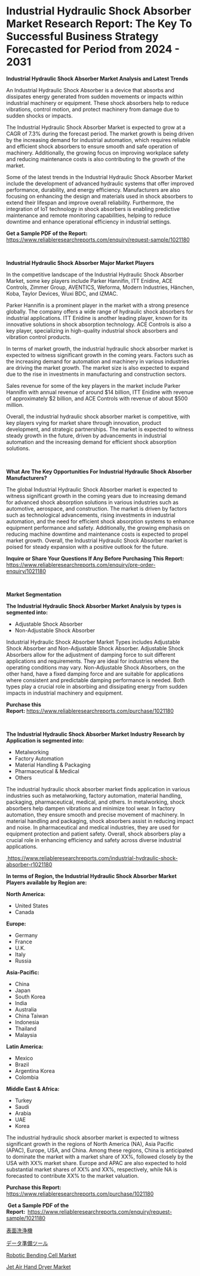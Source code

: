 <p><h1>Industrial Hydraulic Shock Absorber Market Research Report: The Key To Successful Business Strategy Forecasted for Period from 2024 - 2031</h1></p><p><strong>Industrial Hydraulic Shock Absorber Market Analysis and Latest Trends</strong></p>
<p><p>An Industrial Hydraulic Shock Absorber is a device that absorbs and dissipates energy generated from sudden movements or impacts within industrial machinery or equipment. These shock absorbers help to reduce vibrations, control motion, and protect machinery from damage due to sudden shocks or impacts.</p><p>The Industrial Hydraulic Shock Absorber Market is expected to grow at a CAGR of 7.3% during the forecast period. The market growth is being driven by the increasing demand for industrial automation, which requires reliable and efficient shock absorbers to ensure smooth and safe operation of machinery. Additionally, the growing focus on improving workplace safety and reducing maintenance costs is also contributing to the growth of the market.</p><p>Some of the latest trends in the Industrial Hydraulic Shock Absorber Market include the development of advanced hydraulic systems that offer improved performance, durability, and energy efficiency. Manufacturers are also focusing on enhancing the design and materials used in shock absorbers to extend their lifespan and improve overall reliability. Furthermore, the integration of IoT technology in shock absorbers is enabling predictive maintenance and remote monitoring capabilities, helping to reduce downtime and enhance operational efficiency in industrial settings.</p></p>
<p><strong>Get a Sample PDF of the Report:&nbsp;</strong> <a href="https://www.reliableresearchreports.com/enquiry/request-sample/1021180">https://www.reliableresearchreports.com/enquiry/request-sample/1021180</a></p>
<p>&nbsp;</p>
<p><strong>Industrial Hydraulic Shock Absorber Major Market Players</strong></p>
<p><p>In the competitive landscape of the Industrial Hydraulic Shock Absorber Market, some key players include Parker Hannifin, ITT Enidine, ACE Controls, Zimmer Group, AVENTICS, Weforma, Modern Industries, Hänchen, Koba, Taylor Devices, Wuxi BDC, and IZMAC. </p><p>Parker Hannifin is a prominent player in the market with a strong presence globally. The company offers a wide range of hydraulic shock absorbers for industrial applications. ITT Enidine is another leading player, known for its innovative solutions in shock absorption technology. ACE Controls is also a key player, specializing in high-quality industrial shock absorbers and vibration control products.</p><p>In terms of market growth, the industrial hydraulic shock absorber market is expected to witness significant growth in the coming years. Factors such as the increasing demand for automation and machinery in various industries are driving the market growth. The market size is also expected to expand due to the rise in investments in manufacturing and construction sectors.</p><p>Sales revenue for some of the key players in the market include Parker Hannifin with annual revenue of around $14 billion, ITT Enidine with revenue of approximately $2 billion, and ACE Controls with revenue of about $500 million.</p><p>Overall, the industrial hydraulic shock absorber market is competitive, with key players vying for market share through innovation, product development, and strategic partnerships. The market is expected to witness steady growth in the future, driven by advancements in industrial automation and the increasing demand for efficient shock absorption solutions.</p></p>
<p>&nbsp;</p>
<p><strong>What Are The Key Opportunities For Industrial Hydraulic Shock Absorber Manufacturers?</strong></p>
<p><p>The global Industrial Hydraulic Shock Absorber market is expected to witness significant growth in the coming years due to increasing demand for advanced shock absorption solutions in various industries such as automotive, aerospace, and construction. The market is driven by factors such as technological advancements, rising investments in industrial automation, and the need for efficient shock absorption systems to enhance equipment performance and safety. Additionally, the growing emphasis on reducing machine downtime and maintenance costs is expected to propel market growth. Overall, the Industrial Hydraulic Shock Absorber market is poised for steady expansion with a positive outlook for the future.</p></p>
<p><strong>Inquire or Share Your Questions If Any Before Purchasing This Report:</strong> <a href="https://www.reliableresearchreports.com/enquiry/pre-order-enquiry/1021180">https://www.reliableresearchreports.com/enquiry/pre-order-enquiry/1021180</a></p>
<p>&nbsp;</p>
<p><strong>Market Segmentation</strong></p>
<p><strong>The Industrial Hydraulic Shock Absorber Market Analysis by types is segmented into:</strong></p>
<p><ul><li>Adjustable Shock Absorber</li><li>Non-Adjustable Shock Absorber</li></ul></p>
<p><p>Industrial Hydraulic Shock Absorber Market Types includes Adjustable Shock Absorber and Non-Adjustable Shock Absorber. Adjustable Shock Absorbers allow for the adjustment of damping force to suit different applications and requirements. They are ideal for industries where the operating conditions may vary. Non-Adjustable Shock Absorbers, on the other hand, have a fixed damping force and are suitable for applications where consistent and predictable damping performance is needed. Both types play a crucial role in absorbing and dissipating energy from sudden impacts in industrial machinery and equipment.</p></p>
<p><strong>Purchase this Report:&nbsp;</strong><a href="https://www.reliableresearchreports.com/purchase/1021180">https://www.reliableresearchreports.com/purchase/1021180</a></p>
<p>&nbsp;</p>
<p><strong>The Industrial Hydraulic Shock Absorber Market Industry Research by Application is segmented into:</strong></p>
<p><ul><li>Metalworking</li><li>Factory Automation</li><li>Material Handling & Packaging</li><li>Pharmaceutical & Medical</li><li>Others</li></ul></p>
<p><p>The industrial hydraulic shock absorber market finds application in various industries such as metalworking, factory automation, material handling, packaging, pharmaceutical, medical, and others. In metalworking, shock absorbers help dampen vibrations and minimize tool wear. In factory automation, they ensure smooth and precise movement of machinery. In material handling and packaging, shock absorbers assist in reducing impact and noise. In pharmaceutical and medical industries, they are used for equipment protection and patient safety. Overall, shock absorbers play a crucial role in enhancing efficiency and safety across diverse industrial applications.</p></p>
<p><a href="https://www.reliableresearchreports.com/industrial-hydraulic-shock-absorber-r1021180">&nbsp;https://www.reliableresearchreports.com/industrial-hydraulic-shock-absorber-r1021180</a></p>
<p><strong>In terms of Region, the Industrial Hydraulic Shock Absorber Market Players available by Region are:</strong></p>
<p>
    <p> <strong> North America: </strong>
        <ul>
            <li>United States</li>
            <li>Canada</li>
        </ul>
        </p> 
    <p> <strong> Europe: </strong>
        <ul>
            <li>Germany</li>
            <li>France</li>
            <li>U.K.</li>
            <li>Italy</li>
            <li>Russia</li>
        </ul>
        </p> 
    <p> <strong> Asia-Pacific: </strong>
        <ul>
            <li>China</li>
            <li>Japan</li>
            <li>South Korea</li>
            <li>India</li>
            <li>Australia</li>
            <li>China Taiwan</li>
            <li>Indonesia</li>
            <li>Thailand</li>
            <li>Malaysia</li>
        </ul>
        </p> 
    <p> <strong> Latin America: </strong>
        <ul>
            <li>Mexico</li>
            <li>Brazil</li>
            <li>Argentina Korea</li>
            <li>Colombia</li>
        </ul>
        </p> 
    <p> <strong> Middle East & Africa: </strong>
        <ul>
            <li>Turkey</li>
            <li>Saudi</li>
            <li>Arabia</li>
            <li>UAE</li>
            <li>Korea</li>
        </ul>
    </p>
    </p>
<p><p>The industrial hydraulic shock absorber market is expected to witness significant growth in the regions of North America (NA), Asia Pacific (APAC), Europe, USA, and China. Among these regions, China is anticipated to dominate the market with a market share of XX%, followed closely by the USA with XX% market share. Europe and APAC are also expected to hold substantial market shares of XX% and XX%, respectively, while NA is forecasted to contribute XX% to the market valuation.</p></p>
<p><strong>Purchase this Report: </strong><a href="https://www.reliableresearchreports.com/purchase/1021180">https://www.reliableresearchreports.com/purchase/1021180</a></p>
<p>&nbsp;<strong>Get a Sample PDF of the Report:&nbsp;&nbsp;</strong><a href="https://www.reliableresearchreports.com/enquiry/request-sample/1021180">https://www.reliableresearchreports.com/enquiry/request-sample/1021180</a></p>
<p><strong></strong></p>
<p><p><a href="https://github.com/oqxogxyvqe90775/Market-Research-Report-List-1/blob/main/516907634912.md">表面洗浄機</a></p><p><a href="https://github.com/VellaJacobi2023/Market-Research-Report-List-1/blob/main/293633334911.md">データ準備ツール</a></p><p><a href="https://github.com/kosella/Market-Research-Report-List-3/blob/main/robotic-bending-cell-market.md">Robotic Bending Cell Market</a></p><p><a href="https://github.com/kufem1/Market-Research-Report-List-2/blob/main/jet-air-hand-dryer-market.md">Jet Air Hand Dryer Market</a></p></p>